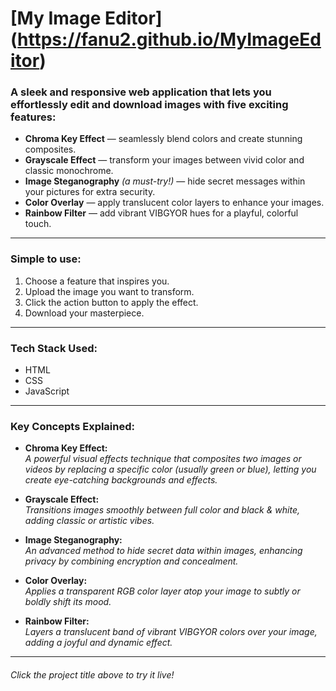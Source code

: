 # [My Image Editor] (https://fanu2.github.io/MyImageEditor)
### A sleek and responsive web application that lets you effortlessly edit and download images with five exciting features:

- **Chroma Key Effect** — seamlessly blend colors and create stunning composites.  
- **Grayscale Effect** — transform your images between vivid color and classic monochrome.  
- **Image Steganography** *(a must-try!)* — hide secret messages within your pictures for extra security.  
- **Color Overlay** — apply translucent color layers to enhance your images.  
- **Rainbow Filter** — add vibrant VIBGYOR hues for a playful, colorful touch.

---

### Simple to use:  
1. Choose a feature that inspires you.  
2. Upload the image you want to transform.  
3. Click the action button to apply the effect.  
4. Download your masterpiece.

---

### Tech Stack Used:  
- HTML  
- CSS  
- JavaScript

---

### Key Concepts Explained:

- **Chroma Key Effect:**  
  *A powerful visual effects technique that composites two images or videos by replacing a specific color (usually green or blue), letting you create eye-catching backgrounds and effects.*

- **Grayscale Effect:**  
  *Transitions images smoothly between full color and black & white, adding classic or artistic vibes.*

- **Image Steganography:**  
  *An advanced method to hide secret data within images, enhancing privacy by combining encryption and concealment.*

- **Color Overlay:**  
  *Applies a transparent RGB color layer atop your image to subtly or boldly shift its mood.*

- **Rainbow Filter:**  
  *Layers a translucent band of vibrant VIBGYOR colors over your image, adding a joyful and dynamic effect.*

---

###### *Click the project title above to try it live!*
